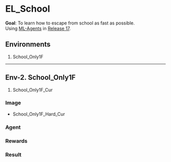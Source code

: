 # EL_School
**Goal**: To learn how to escape from school as fast as possible.  
Using [ML-Agents](https://github.com/Unity-Technologies/ml-agents) in [Release 17](https://github.com/Unity-Technologies/ml-agents/tree/release_17).  

## Environments
1. School_Only1F

---
## Env-2. School_Only1F
1. School_Only1F_Cur

### Image
* School_Only1F_Hard_Cur

### Agent

### Rewards

### Result